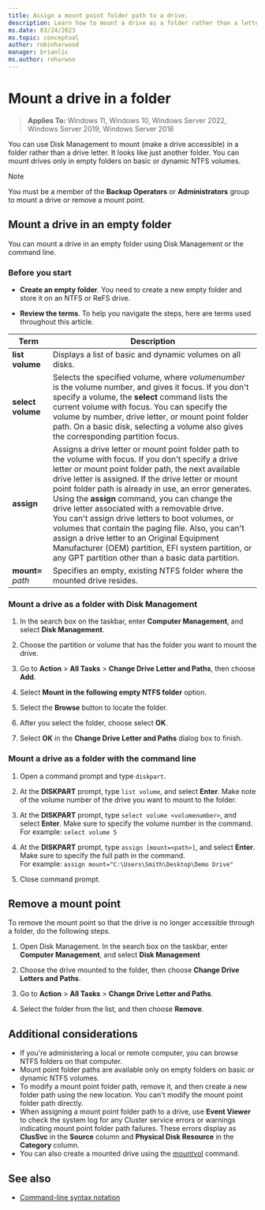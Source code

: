 ```yaml
---
title: Assign a mount point folder path to a drive.
description: Learn how to mount a drive as a folder rather than a letter and how to unmount a drive from a folder.
ms.date: 03/24/2023
ms.topic: conceptual
author: robinharwood
manager: brianlic
ms.author: roharwoo
---
```

# Mount a drive in a folder

> **Applies To:** Windows 11, Windows 10, Windows Server 2022, Windows Server 2019, Windows Server 2016

You can use Disk Management to mount (make a drive accessible) in a folder rather than a drive letter. It looks like just another folder. You can mount drives only in empty folders on basic or dynamic NTFS volumes.

> [!NOTE]
> You must be a member of the **Backup Operators** or **Administrators** group to mount a drive or remove a mount point.

## Mount a drive in an empty folder

You can mount a drive in an empty folder using Disk Management or the command line.

### Before you start

- **Create an empty folder**. You need to create a new empty folder and store it on an NTFS or ReFS drive.

- **Review the terms**. To help you navigate the steps, here are terms used throughout this article.

| Term | Description |
| --- | --- |
| **list volume** | Displays a list of basic and dynamic volumes on all disks. |
| **select volume**        | Selects the specified volume, where *volumenumber* is the volume number, and gives it focus. If you don't specify a volume, the **select** command lists the current volume with focus. You can specify the volume by number, drive letter, or mount point folder path. On a basic disk, selecting a volume also gives the corresponding partition focus.|
| **assign** |  Assigns a drive letter or mount point folder path to the volume with focus. If you don't specify a drive letter or mount point folder path, the next available drive letter is assigned. If the drive letter or mount point folder path is already in use, an error generates.</br>Using the **assign** command, you can change the drive letter associated with a removable drive.</br> You can't assign drive letters to boot volumes, or volumes that contain the paging file. Also, you can't assign a drive letter to an Original Equipment Manufacturer (OEM) partition, EFI system partition, or any GPT partition other than a basic data partition. |
| **mount=** *path* | Specifies an empty, existing NTFS folder where the mounted drive resides.  

### Mount a drive as a folder with Disk Management

1. In the search box on the taskbar, enter **Computer Management**, and select **Disk Management**.

1. Choose the partition or volume that has the folder you want to mount the drive.

1. Go to **Action** > **All Tasks** > **Change Drive Letter and Paths**, then choose **Add**.

1. Select **Mount in the following empty NTFS folder** option.

1. Select the **Browse** button to locate the folder.

1. After you select the folder, choose select **OK**.

1. Select **OK** in the **Change Drive Letter and Paths** dialog box to finish.

### Mount a drive as a folder with the command line

1. Open a command prompt and type `diskpart`.

1. At the **DISKPART** prompt, type `list volume`, and select **Enter**. Make note of the volume number of the drive you want to mount to the folder.

1. At the **DISKPART** prompt, type `select volume <volumenumber>`, and select **Enter**. Make sure to specify the volume number in the command.
   </br>For example: `select volume 5`

1. At the **DISKPART** prompt, type `assign [mount=<path>]`, and select **Enter**. Make sure to specify the full path in the command.
    </br>For example: `assign mount="C:\Users\Smith\Desktop\Demo Drive"`

1. Close command prompt.

## Remove a mount point

To remove the mount point so that the drive is no longer accessible through a folder, do the following steps.

1. Open Disk Management. In the search box on the taskbar, enter **Computer Management**, and select **Disk Management**

1. Choose the drive mounted to the folder, then choose **Change Drive Letters and Paths**.

1. Go to **Action** > **All Tasks** > **Change Drive Letter and Paths**.

1. Select the folder from the list, and then choose **Remove**.

## Additional considerations

- If you're administering a local or remote computer, you can browse NTFS folders on that computer.
- Mount point folder paths are available only on empty folders on basic or dynamic NTFS volumes.
- To modify a mount point folder path, remove it, and then create a new folder path using the new location. You can't modify the mount point folder path directly.
- When assigning a mount point folder path to a drive, use **Event Viewer** to check the system log for any Cluster service errors or warnings indicating mount point folder path failures. These errors display as **ClusSvc** in the **Source** column and **Physical Disk Resource** in the **Category** column.
- You can also create a mounted drive using the [mountvol](/previous-versions/orphan-topics/ws.10/cc772671(v=ws.10)) command.

## See also

- [Command-line syntax notation](/previous-versions/orphan-topics/ws.11/cc742449(v=ws.11))
